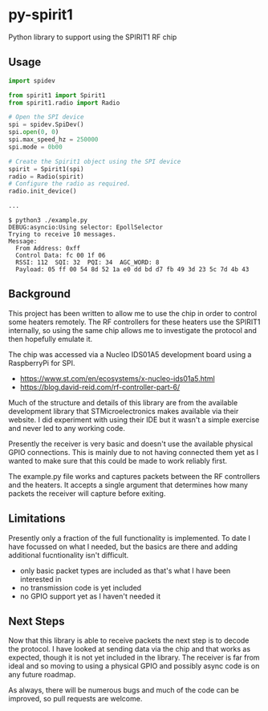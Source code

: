# py-spirit1
Python library to support using the SPIRIT1 RF chip

## Usage
```python
import spidev

from spirit1 import Spirit1
from spirit1.radio import Radio

# Open the SPI device
spi = spidev.SpiDev()
spi.open(0, 0)
spi.max_speed_hz = 250000
spi.mode = 0b00

# Create the Spirit1 object using the SPI device
spirit = Spirit1(spi)
radio = Radio(spirit)
# Configure the radio as required.
radio.init_device()

...

```

```shell
$ python3 ./example.py
DEBUG:asyncio:Using selector: EpollSelector
Trying to receive 10 messages.
Message: 
  From Address: 0xff
  Control Data: fc 00 1f 06
  RSSI: 112  SQI: 32  PQI: 34  AGC_WORD: 8
  Payload: 05 ff 00 54 8d 52 1a e0 dd bd d7 fb 49 3d 23 5c 7d 4b 43

```


## Background
This project has been written to allow me to use the chip in order to control some heaters remotely. The RF controllers for these heaters use the SPIRIT1 internally, so using the same chip allows me to investigate the protocol and then hopefully emulate it.

The chip was accessed via a Nucleo IDS01A5 development board using a RaspberryPi for SPI.
- https://www.st.com/en/ecosystems/x-nucleo-ids01a5.html
- https://blog.david-reid.com/rf-controller-part-6/

Much of the structure and details of this library are from the available development library that STMicroelectronics makes available via their website. I did experiment with using their IDE but it wasn't a simple exercise and never led to any working code.

Presently the receiver is very basic and doesn't use the available physical GPIO connections. This is mainly due to not having connected them yet as I wanted to make sure that this could be made to work reliably first.

The example.py file works and captures packets between the RF controllers and the heaters. It accepts a single argument that determines how many packets the receiver will capture before exiting.

## Limitations
Presently only a fraction of the full functionality is implemented. To date I have focussed on what I needed, but the basics are there and adding additional fucntionality isn't difficult.
- only basic packet types are included as that's what I have been interested in
- no transmission code is yet included
- no GPIO support yet as I haven't needed it

## Next Steps
Now that this library is able to receive packets the next step is to decode the protocol. I have looked at sending data via the chip and that works as expected, though it is not yet included in the library.
The receiver is far from ideal and so moving to using a physical GPIO and possibly async code is on any future roadmap.

As always, there will be numerous bugs and much of the code can be improved, so pull requests are welcome.